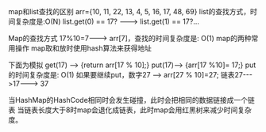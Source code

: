 map和list查找的区别
arr={10, 11, 22, 13, 4, 5, 16, 17, 48, 69}
list的查找方式，时间复杂度是:O(N)
list.get(0) == 17? ---> list.get(1) == 17?...

Map的查找方式
17%10=7---> arr[7]，查找的时间复杂度是: O(1)
map的两种常用操作
map取和放时使用hash算法来获得地址

下面为模拟
get(17) --> {return arr[17 % 10];}
put(17)--> {arr[17 %10]= 17;}
put的时间复杂度是: O(1)
如果要继续put，数字27 --> arr[27 % 10]=27;
链表27--->17---> 37

当HashMap的HashCode相同时会发生碰撞，此时会把相同的数据链接成一个链表
当链表长度大于8时map会退化成链表，此时map会用红黑树来减少时间复杂度。
